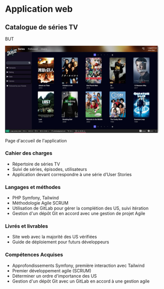 # Application web

## Catalogue de séries TV

<section class="type">
BUT
</section>

<article class="retex-wrapper">

<article class="screenshots">

<section class="screenshot">

![Page d'accueil de l'application](serizz.webp)

Page d'accueil de l'application

</section>

</article>

<article class="content">

<section class="text">

### Cahier des charges

- Répertoire de séries TV
- Suivi de séries, épisodes, utilisateurs
- Application devant correspondre à une série d’User Stories

</section>

<section class="text">

### Langages et méthodes

- PHP Symfony, Tailwind
- Méthodologie Agile SCRUM
- Utilisation de GitLab pour gérer la complétion des US, suivi itération 
- Gestion d'un dépôt Git en accord avec une gestion de projet Agile

</section>

<section class="text">

### Livrés et livrables

- Site web avec la majorité des US vérifiées
- Guide de déploiement pour futurs développeurs

</section>

<section class="text">

### Compétences Acquises

- Approfondissements Symfony, première interaction avec Tailwind
- Premier développement agile (SCRUM)
- Déterminer un ordre d'importance des US
- Gestion d'un dépôt Git avec un GitLab en accord à une gestion agile

</section>

</article>

</article>